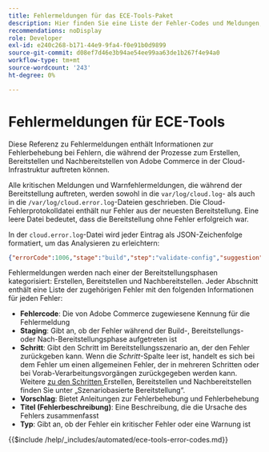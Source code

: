```yaml
---
title: Fehlermeldungen für das ECE-Tools-Paket
description: Hier finden Sie eine Liste der Fehler-Codes und Meldungen, die während des Erstellungs-, Bereitstellungs- und Nachbereitstellungsprozesses von Adobe Commerce in der Cloud-Infrastruktur auftreten können.
recommendations: noDisplay
role: Developer
exl-id: e240c268-b171-44e9-9fa4-f0e91b0d9899
source-git-commit: d08ef7d46e3b94ae54ee99aa63de1b267f4e94a0
workflow-type: tm+mt
source-wordcount: '243'
ht-degree: 0%

---
```


# Fehlermeldungen für ECE-Tools

Diese Referenz zu Fehlermeldungen enthält Informationen zur Fehlerbehebung bei Fehlern, die während der Prozesse zum Erstellen, Bereitstellen und Nachbereitstellen von Adobe Commerce in der Cloud-Infrastruktur auftreten können.

Alle kritischen Meldungen und Warnfehlermeldungen, die während der Bereitstellung auftreten, werden sowohl in die `var/log/cloud.log`- als auch in die `/var/log/cloud.error.log`-Dateien geschrieben. Die Cloud-Fehlerprotokolldatei enthält nur Fehler aus der neuesten Bereitstellung. Eine leere Datei bedeutet, dass die Bereitstellung ohne Fehler erfolgreich war.

In der `cloud.error.log`-Datei wird jeder Eintrag als JSON-Zeichenfolge formatiert, um das Analysieren zu erleichtern:

```json
{"errorCode":1006,"stage":"build","step":"validate-config","suggestion":"No stores/website/locales found in config.php\n  To speed up the deploy process do the following:\n  1. Using SSH, log in to your Magento Cloud account\n  2. Run \"php ./vendor/bin/ece-tools config:dump\"\n  3. Using SCP, copy the app/etc/config.php file to your local repository\n  4. Add, commit, and push your changes to the app/etc/config.php file","title":"The configured state is not ideal","type":"warning"}
```

Fehlermeldungen werden nach einer der Bereitstellungsphasen kategorisiert: Erstellen, Bereitstellen und Nachbereitstellen. Jeder Abschnitt enthält eine Liste der zugehörigen Fehler mit den folgenden Informationen für jeden Fehler:

- **Fehlercode**: Die von Adobe Commerce zugewiesene Kennung für die Fehlermeldung
- **Staging**: Gibt an, ob der Fehler während der Build-, Bereitstellungs- oder Nach-Bereitstellungsphase aufgetreten ist
- **Schritt**: Gibt den Schritt im Bereitstellungsszenario an, der den Fehler zurückgeben kann. Wenn die _Schritt_-Spalte leer ist, handelt es sich bei dem Fehler um einen allgemeinen Fehler, der in mehreren Schritten oder bei Vorab-Verarbeitungsvorgängen zurückgegeben werden kann. Weitere [ zu den Schritten ](../deploy/scenario-based.md) Erstellen, Bereitstellen und Nachbereitstellen finden Sie unter „Szenariobasierte Bereitstellung“.
- **Vorschlag**: Bietet Anleitungen zur Fehlerbehebung und Fehlerbehebung
- **Titel (Fehlerbeschreibung)**: Eine Beschreibung, die die Ursache des Fehlers zusammenfasst
- **Typ**: Gibt an, ob der Fehler ein kritischer Fehler oder eine Warnung ist

{{$include /help/_includes/automated/ece-tools-error-codes.md}}

<!-- Last updated from includes: 2025-05-28 21:01:41 -->
